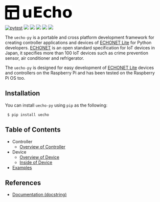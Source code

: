 ![logo](https://raw.githubusercontent.com/cybergarage/uecho-py/main/doc/img/logo.png?token=AAEPHD4KEMD7MIIGJNOQPX3BR7O4M)

[![pytest](https://github.com/cybergarage/uecho-py/actions/workflows/pytest.yml/badge.svg)](https://github.com/cybergarage/uecho-py/actions/workflows/pytest.yml)
![](https://img.shields.io/badge/python-3.6-blue.svg)
![](https://img.shields.io/badge/python-3.7-blue.svg)
![](https://img.shields.io/badge/python-3.8-blue.svg)
![](https://img.shields.io/badge/python-3.9-blue.svg)
![](https://img.shields.io/badge/python-3.10-blue.svg)

The `uecho-py` is a portable and cross platform development framework for creating controller applications and devices of [ECHONET Lite][enet] for Python developers. [ECHONET][enet] is an open standard specification for IoT devices in Japan, it specifies more than 100 IoT devices such as crime prevention sensor, air conditioner and refrigerator.

The `uecho-py` is designed for easy development of [ECHONET Lite][enet] devices and controllers on the Raspberry Pi and has been tested on the Raspberry Pi OS too.

## Installation

You can install `uecho-py` using `pip` as the following:

```
 $ pip install uecho
 ```

## Table of Contents

- Controller
  - [Overview of Controller](https://github.com/cybergarage/uecho-py/blob/master/doc/controller_overview.md)
- Device
  - [Overview of Device](https://github.com/cybergarage/uecho-py/blob/master/doc/device_overview.md)
  - [Inside of Device](https://github.com/cybergarage/uecho-py/blob/master/doc/device_inside.md)
- [Examples](https://github.com/cybergarage/uecho-py/blob/master/doc/examples.md)

## References

* [Documentation (docstring)](https://cybergarage.github.io/uecho-py/)

[enet]:http://echonet.jp/english/

